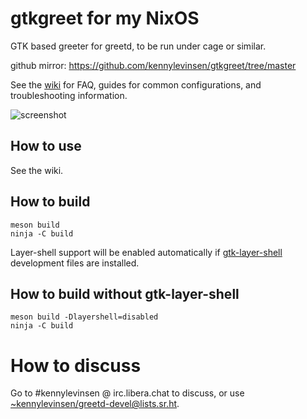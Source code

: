 # gtkgreet for my NixOS

GTK based greeter for greetd, to be run under cage or similar.

github mirror: https://github.com/kennylevinsen/gtkgreet/tree/master

See the [wiki](https://man.sr.ht/~kennylevinsen/greetd) for FAQ, guides for common configurations, and troubleshooting information.


![screenshot](https://git.sr.ht/~kennylevinsen/gtkgreet/blob/master/assets/screenshot.png)

## How to use

See the wiki.

## How to build

```
meson build
ninja -C build
```
Layer-shell support will be enabled automatically if [gtk-layer-shell](https://github.com/wmww/gtk-layer-shell) development files are installed.

## How to build without gtk-layer-shell

```
meson build -Dlayershell=disabled
ninja -C build
```

# How to discuss

Go to #kennylevinsen @ irc.libera.chat to discuss, or use [~kennylevinsen/greetd-devel@lists.sr.ht](https://lists.sr.ht/~kennylevinsen/greetd-devel).
